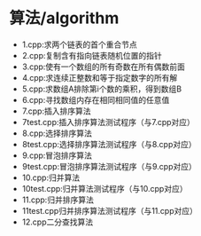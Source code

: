 # 算法/algorithm
* 1.cpp:求两个链表的首个重合节点
* 2.cpp:复制含有指向链表随机位置的指针
* 3.cpp:使有一个数组的所有奇数在所有偶数前面
* 4.cpp:求连续正整数和等于指定数字的所有解
* 5.cpp:求数组A排除第i个数的乘积，得到数组B
* 6.cpp:寻找数组内存在相同相同值的任意值
* 7.cpp:插入排序算法
* 7test.cpp:插入排序算法测试程序（与7.cpp对应）
* 8.cpp:选择排序算法
* 8test.cpp:选择排序算法测试程序（与8.cpp对应）
* 9.cpp:冒泡排序算法
* 9test.cpp:冒泡排序算法测试程序（与9.cpp对应）
* 10.cpp:归并算法
* 10test.cpp:归并算法测试程序（与10.cpp对应）
* 11.cpp:归并排序算法
* 11test.cpp归并排序算法测试程序（与11.cpp对应）
* 12.cpp二分查找算法
